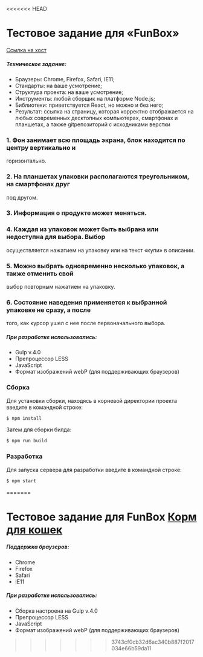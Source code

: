 <<<<<<< HEAD
# Тестовое задание для  «FunBox»
[Ссылка на хост](https://galanovi.h1n.ru/)

##### Техническое задание:
 - Браузеры: Chrome, Firefox, Safari, IE11;
 - Стандарты: на ваше усмотрение;
 - Структура проекта: на ваше усмотрение;
 - Инструменты: любой сборщик на платформе Node.js;
 - Библиотеки: приветствуется React, но можно и без него;
 - Результат: ссылка на страницу, которая корректно отображается на любых
   современных десктопных компьютерах, смартфонах и планшетах, а также gitрепозиторий
   с исходниками верстки

### 1. Фон занимает всю площадь экрана, блок находится по центру вертикально и
горизонтально.
### 2. На планшетах упаковки располагаются треугольником, на смартфонах друг
под другом.
### 3. Информация о продукте может меняться.
### 4. Каждая из упаковок может быть выбрана или недоступна для выбора. Выбор
осуществляется нажатием на упаковку или на текст «купи» в описании.
### 5. Можно выбрать одновременно несколько упаковок, а также отменить свой
выбор повторным нажатием на упаковку.
### 6. Состояние наведения применяется к выбранной упаковке не сразу, а после
того, как курсор ушел с нее после первоначального выбора. 

##### При разработке использовались:
  - Gulp v.4.0
  - Препроцессор LESS
  - JavaScript
  - Формат изображений webP (для поддерживающих браузеров)

### Сборка
Для установки сборки, находясь в корневой директории проекта введите в командной строке:
```sh
$ npm install
```
Затем для сборки билда:
```sh
$ npm run build
```

### Разработка

Для запуска сервера для разработки введите в командной строке:
```sh
$ npm start
```
=======
# Тестовое задание для FunBox [Корм для кошек](https://galanovi.github.io/)

##### Поддержка браузеров:
  - Chrome
  - Firefox
  - Safari
  - IE11
  
##### При разработке использовались:
  - Сборка настроена на Gulp v.4.0
  - Препроцессор LESS
  - JavaScript
  - Формат изображений webP (для поддерживающих браузеров)
>>>>>>> 3743cf0cb32d6ac340b887f2017034e66b59da11
